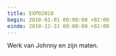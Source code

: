 ```yaml
---
title: EXPO2010
begin: 2010-01-01 00:00:00 +02:00
einde: 2010-12-31 00:00:00 +02:00
---
```


Werk van Johnny en zijn maten.
